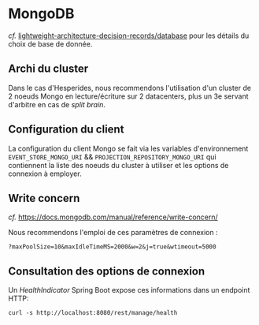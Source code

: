 # MongoDB

_cf._ [lightweight-architecture-decision-records/database](../lightweight-architecture-decision-records/database.md) pour les détails du choix de base de donnée.

## Archi du cluster

Dans le cas d'Hesperides, nous recommendons l'utilisation d'un cluster de 2 noeuds Mongo en lecture/écriture sur 2 datacenters, plus un 3e servant d'arbitre en cas de _split brain_.

## Configuration du client

La configuration du client Mongo se fait via les variables d'environnement `EVENT_STORE_MONGO_URI` && `PROJECTION_REPOSITORY_MONGO_URI`
qui contiennent la liste des noeuds du cluster à utiliser et les options de connexion à employer.

## Write concern

_cf._ <https://docs.mongodb.com/manual/reference/write-concern/>

Nous recommendons l'emploi de ces paramètres de connexion :

    ?maxPoolSize=10&maxIdleTimeMS=2000&w=2&j=true&wtimeout=5000

## Consultation des options de connexion

Un _HealthIndicator_ Spring Boot expose ces informations dans un endpoint HTTP:

    curl -s http://localhost:8080/rest/manage/health
